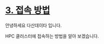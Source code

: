 [userguide]: https://github.com/dasandata/Open_HPC/tree/master/Document/User%20Guide#-%EB%AA%A9%EC%B0%A8
[ohpc]: http://openhpc.community/
[slurm]: https://slurm.schedmd.com/

# [3.   접속 방법][userguide]

안녕하세요 다산데이타 입니다.

HPC 클러스터에 접속하는 방법을 알아 보겠습니다.
